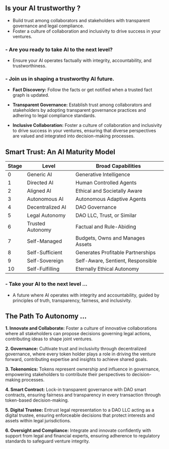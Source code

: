 ## Is your AI trustworthy ?

- Build trust among collaborators and stakeholders with transparent governance and legal compliance.
- Foster a culture of collaboration and inclusivity to drive success in your ventures.

### - Are you ready to take AI to the next level?

- Ensure your AI operates factually with integrity, accountability, and trustworthiness.

### - Join us in shaping a trustworthy AI future.

- **Fact Discovery:** Follow the facts or get notified when a trusted fact graph is updated.

- **Transparent Governance:** Establish trust among collaborators and stakeholders by adopting transparent governance practices and adhering to legal compliance standards.

- **Inclusive Collaboration:** Foster a culture of collaboration and inclusivity to drive success in your ventures, ensuring that diverse perspectives are valued and integrated into decision-making processes.

## Smart Trust: An AI Maturity Model

| Stage | Level            | Broad Capabilities                |
|-------|------------------|-----------------------------------|
| 0     | Generic AI       | Generative Intelligence           |
| 1     | Directed AI    | Human Controlled Agents             |
| 2	    | Aligned AI       | Ethical and Societally Aware      |
| 3     | Autonomous AI    | Autonomous Adaptive Agents        |
| 4     | Decentralized AI | DAO Governance                    |
| 5     | Legal Autonomy   | DAO LLC, Trust, or Similar        |
| 6	    | Trusted Autonomy | Factual and Rule-Abiding          |
| 7     | Self-Managed     | Budgets, Owns and Manages Assets  |
| 8     | Self-Sufficient  | Generates Profitable Partnerships |
| 9     | Self-Sovereign   | Self-Aware, Sentient, Responsible |
| 10    | Self-Fulfilling	 | Eternally Ethical Autonomy        |

### - Take your AI to the next level ...

- A future where AI operates with integrity and accountability, guided by principles of truth, transparency, fairness, and inclusivity.

## The Path To Autonomy ...

**1. Innovate and Collaborate:** Foster a culture of innovative collaborations where all stakeholders can propose decisions governing legal actions, contributing ideas to shape joint ventures.

**2. Governance:** Cultivate trust and inclusivity through decentralized governance, where every token holder plays a role in driving the venture forward, contributing expertise and insights to achieve shared goals.

**3. Tokenomics:** Tokens represent ownership and influence in governance, empowering stakeholders to contribute their perspectives to decision-making processes.

**4. Smart Contract:** Lock-in transparent governance with DAO smart contracts, ensuring fairness and transparency in every transaction through token-based decision-making.

**5. Digital Trustee:** Entrust legal representation to a DAO LLC acting as a digital trustee, ensuring enforceable decisions that protect interests and assets within legal jurisdictions.

**6. Oversight and Compliance:** Integrate and innovate confidently with support from legal and financial experts, ensuring adherence to regulatory standards to safeguard venture integrity.

